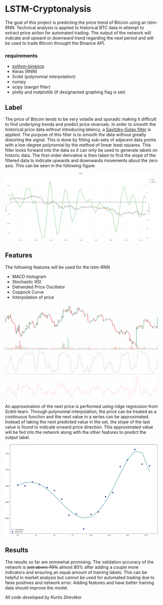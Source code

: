 # LSTM-Cryptonalysis
The goal of this project is predicting the price trend of Bitcoin using an lstm-RNN. Technical analysis is applied to historical BTC data in attempt to extract price action for automated trading. The output of the network will indicate and upward or downward trend regarding the next period and will be used to trade Bitcoin throught the Binance API.

### requirements
* [python-binance](https://github.com/sammchardy/python-binance)
* Keras (RNN)
* Scikit (polynomial interpolation)
* numpy
* scipy (savgol filter)
* plotly and matplotlib (if designanted graphing flag is set)

## Label
The price of Bitcoin tends to be very volatile and sporadic making it difficult to find underlying trends and predict price reversals. In order to smooth the historical price data without introducing latency, a [Savitzky-Golay filter](https://docs.scipy.org/doc/scipy-0.16.1/reference/generated/scipy.signal.savgol_filter.html) is applied. The purpose of this filter is to smooth the data without greatly distorting the signal. This is done by fitting sub-sets of adjacent data points with a low-degree polynomial by the method of linear least squares. This filter looks forward into the data so it can only be used to generate labels on historic data. The first-order derivative is then taken to find the slope of the filtered data to indicate upwards and downwards movements about the zero axis. This can be seen in the following figure:    
     
![alt text](docs/label_snip.PNG)
    
## Features
The following features will be used for the lstm-RNN

* MACD histogram
* Stochastic RSI
* Detrended Price Oscillator
* Coppock Curve
* Interpolation of price
    
![alt text](docs/ta_analysis.PNG)   

An approximation of the next price is performed using ridge regression from Scikit-learn. Through polynomial interpolation, the price can be treated as a continuous function and the next value in a series can be approximated. Instead of taking the next predicted value in the set, the slope of the last value is found to indicate onward price direction. This approximated value will be fed into the network along with the other features to predict the output label.

![alt text](docs/poly_interpolation.png)


## Results
The results so far are somewhat promising. The validation accuracy of the network is ~~just above 70%~~ almost 80% after adding a couple more indicators and ensuring an equal amount of training labels. This can be helpful in market analysis but cannot be used for automated trading due to false positives and network error. Adding features and have better training data should improve the model.


*All code developed by Kurtis Streutker*
   